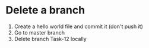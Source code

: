 Delete a branch
=====
1. Create a hello world file and commit it (don't push it)
2. Go to master branch
3. Delete branch  Task-12 locally
